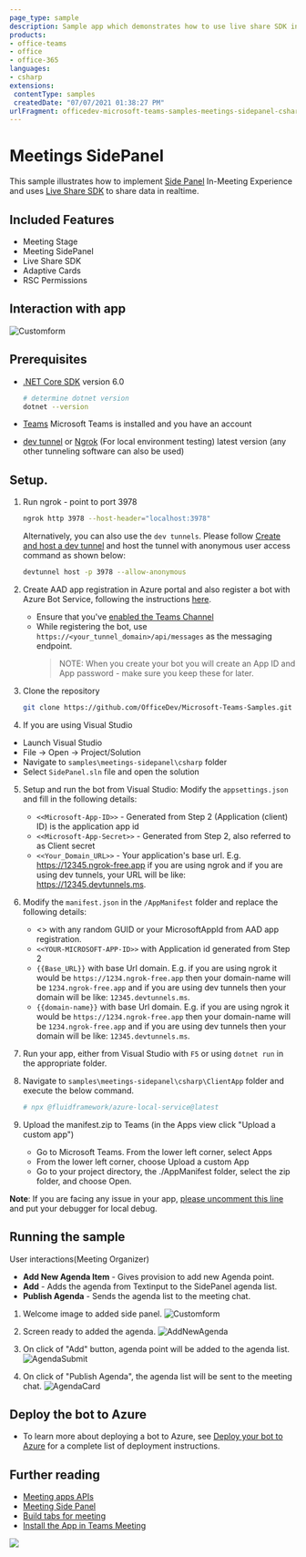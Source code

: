 ```yaml
---
page_type: sample
description: Sample app which demonstrates how to use live share SDK inside meeting side panel.
products:
- office-teams
- office
- office-365
languages:
- csharp
extensions:
 contentType: samples
 createdDate: "07/07/2021 01:38:27 PM"
urlFragment: officedev-microsoft-teams-samples-meetings-sidepanel-csharp
---
```


# Meetings SidePanel

This sample illustrates how to implement [Side Panel](https://docs.microsoft.com/en-us/microsoftteams/platform/apps-in-teams-meetings/create-apps-for-teams-meetings?view=msteams-client-js-latest&tabs=dotnet#notificationsignal-api) In-Meeting Experience and uses [Live Share SDK](https://aka.ms/livesharedocs) to share data in realtime.

## Included Features
* Meeting Stage
* Meeting SidePanel
* Live Share SDK
* Adaptive Cards
* RSC Permissions

## Interaction with app

![Customform](SidePanel/Images/SidePanelModule.gif)

## Prerequisites

- [.NET Core SDK](https://dotnet.microsoft.com/download) version 6.0
  ```bash
  # determine dotnet version
  dotnet --version
  ```

- [Teams](https://teams.microsoft.com) Microsoft Teams is installed and you have an account
- [dev tunnel](https://learn.microsoft.com/en-us/azure/developer/dev-tunnels/get-started?tabs=windows) or [Ngrok](https://ngrok.com/download) (For local environment testing) latest version (any other tunneling software can also be used)

## Setup.

1) Run ngrok - point to port 3978

   ```bash
   ngrok http 3978 --host-header="localhost:3978"
   ```  

   Alternatively, you can also use the `dev tunnels`. Please follow [Create and host a dev tunnel](https://learn.microsoft.com/en-us/azure/developer/dev-tunnels/get-started?tabs=windows) and host the tunnel with anonymous user access command as shown below:

   ```bash
   devtunnel host -p 3978 --allow-anonymous
   ```

2. Create AAD app registration in Azure portal and also register a bot with Azure Bot Service, following the instructions [here](https://docs.microsoft.com/en-us/azure/bot-service/bot-service-quickstart-registration?view=azure-bot-service-3.0).
    - Ensure that you've [enabled the Teams Channel](https://docs.microsoft.com/en-us/azure/bot-service/channel-connect-teams?view=azure-bot-service-4.0)
    - While registering the bot, use `https://<your_tunnel_domain>/api/messages` as the messaging endpoint.
        > NOTE: When you create your bot you will create an App ID and App password - make sure you keep these for later.

3. Clone the repository
   ```bash
   git clone https://github.com/OfficeDev/Microsoft-Teams-Samples.git
   ```

4. If you are using Visual Studio
- Launch Visual Studio
- File -> Open -> Project/Solution
- Navigate to ```samples\meetings-sidepanel\csharp``` folder
- Select ```SidePanel.sln``` file and open the solution

5. Setup and run the bot from Visual Studio: 
   Modify the `appsettings.json` and fill in the following details:
   - `<<Microsoft-App-ID>>` - Generated from Step 2 (Application (client) ID) is the application app id
   - `<<Microsoft-App-Secret>>` - Generated from Step 2, also referred to as Client secret
   - `<<Your_Domain_URL>>` - Your application's base url. E.g. https://12345.ngrok-free.app if you are using ngrok and if you are using dev tunnels, your URL will be like: https://12345.devtunnels.ms.

6. Modify the `manifest.json` in the `/AppManifest` folder and replace the following details:
   - <<Manifest-id>> with any random GUID or your MicrosoftAppId from AAD app registration.
   - `<<YOUR-MICROSOFT-APP-ID>>` with Application id generated from Step 2
   - `{{Base_URL}}` with base Url domain. E.g. if you are using ngrok it would be `https://1234.ngrok-free.app` then your domain-name will be `1234.ngrok-free.app` and if you are using dev tunnels then your domain will be like: `12345.devtunnels.ms`.
   - `{{domain-name}}` with base Url domain. E.g. if you are using ngrok it would be `https://1234.ngrok-free.app` then your domain-name will be `1234.ngrok-free.app` and if you are using dev tunnels then your domain will be like: `12345.devtunnels.ms`.

7. Run your app, either from Visual Studio with ```F5``` or using ```dotnet run``` in the appropriate folder.

8. Navigate to ```samples\meetings-sidepanel\csharp\ClientApp``` folder and execute the below command.

    ```bash
    # npx @fluidframework/azure-local-service@latest
    ```

9. Upload the manifest.zip to Teams (in the Apps view click "Upload a custom app")
   - Go to Microsoft Teams. From the lower left corner, select Apps
   - From the lower left corner, choose Upload a custom App
   - Go to your project directory, the ./AppManifest folder, select the zip folder, and choose Open.

**Note**: If you are facing any issue in your app, [please uncomment this line](https://github.com/OfficeDev/Microsoft-Teams-Samples/blob/main/samples/meetings-sidepanel/csharp/SidePanel/AdapterWithErrorHandler.cs#L26) and put your debugger for local debug.

## Running the sample
User interactions(Meeting Organizer)
- **Add New Agenda Item** - Gives provision to add new Agenda point.
- **Add** - Adds the agenda from Textinput to the SidePanel agenda list.
- **Publish Agenda** - Sends the agenda list to the meeting chat.

1. Welcome image to added side panel.
![Customform](SidePanel/Images/welcome.png)

2. Screen ready to added the agenda.
![AddNewAgenda](SidePanel/Images/addnewagenda.png)

3. On click of "Add" button, agenda point will be added to the agenda list.
![AgendaSubmit](SidePanel/Images/addagendabutton.png)

4. On click of "Publish Agenda", the agenda list will be sent to the meeting chat.
![AgendaCard](SidePanel/Images/agendacard.png)

## Deploy the bot to Azure

-  To learn more about deploying a bot to Azure, see [Deploy your bot to Azure](https://aka.ms/azuredeployment) for a complete list of deployment instructions.

## Further reading

- [Meeting apps APIs](https://learn.microsoft.com/en-us/microsoftteams/platform/apps-in-teams-meetings/meeting-apps-apis?tabs=dotnet)
- [Meeting Side Panel](https://learn.microsoft.com/en-us/microsoftteams/platform/sbs-meetings-sidepanel?tabs=vs)
- [Build tabs for meeting](https://learn.microsoft.com/microsoftteams/platform/apps-in-teams-meetings/build-tabs-for-meeting?tabs=desktop)
- [Install the App in Teams Meeting](https://docs.microsoft.com/en-us/microsoftteams/platform/apps-in-teams-meetings/teams-apps-in-meetings?view=msteams-client-js-latest#meeting-lifecycle-scenarios)


<img src="https://pnptelemetry.azurewebsites.net/microsoft-teams-samples/samples/meetings-sidepanel-csharp" />